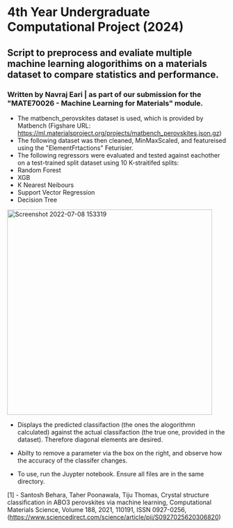 # 4th Year Undergraduate Computational Project (2024)
 
## Script to preprocess and evaliate multiple machine learning alogorithims on a materials dataset to compare statistics and performance.

### Written by Navraj Eari | as part of our submission for the "MATE70026 - Machine Learning for Materials" module.

- The matbench_perovskites dataset is used, which is provided by Matbench (Figshare URL: https://ml.materialsproject.org/projects/matbench_perovskites.json.gz)
- The following dataset was then cleaned, MinMaxScaled, and featureised using the "ElementFrtactions" Feturisier.
- The following regressors were evaluated and tested against eachother on a test-trained split dataset using 10 K-straitifed splits:
- Random Forest
- XGB
- K Nearest Neibours
- Support Vector Regression
- Decision Tree

<img width="471" alt="Screenshot 2022-07-08 153319" src="https://user-images.githubusercontent.com/102254245/178013220-5d4370ab-3c36-4d18-840b-2cad54066e90.png">

- Displays the predicted classifaction (the ones the alogorithmn calculated) against the actual classifaction (the true one, provided in the dataset). Therefore diagonal elements are desired.
- Abilty to remove a parameter via the box on the right, and observe how the accuracy of the classifer changes.

- To use, run the Juypter notebook. Ensure all files are in the same directory.

[1] - Santosh Behara, Taher Poonawala, Tiju Thomas, Crystal structure classification in ABO3 perovskites via machine learning, Computational Materials Science,
Volume 188, 2021, 110191,
ISSN 0927-0256,
(https://www.sciencedirect.com/science/article/pii/S0927025620306820)
